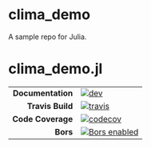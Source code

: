 # clima_demo
A sample repo for Julia. 

# clima_demo.jl

|||
|---------------------:|:----------------------------------------|
| **Documentation**    | [![dev][docs-dev-img]][docs-dev-url]    |
| **Travis Build**     | [![travis][travis-img]][travis-url]     |
| **Code Coverage**    | [![codecov][codecov-img]][codecov-url]  |
| **Bors**             | [![Bors enabled][bors-img]][bors-url]   |

[docs-dev-img]: https://img.shields.io/badge/docs-dev-blue.svg
[docs-dev-url]: https://costachris.github.io/clima_demo/dev/
[travis-img]: https://travis-ci.org/costachris/clima_demo.svg?branch=master
[travis-url]: https://travis-ci.org/costachris/clima_demo
[codecov-img]: https://codecov.io/gh/costachris/clima_demo/branch/master/graph/badge.svg
[codecov-url]: https://codecov.io/gh/costachris/clima_demo
[bors-img]: https://bors.tech/images/badge_small.svg
[bors-url]: https://app.bors.tech/repositories/20449

